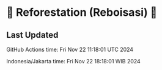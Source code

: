 
# 🌳 Reforestation (Reboisasi) 🌲

## Last Updated

GitHub Actions time: Fri Nov 22 11:18:01 UTC 2024

Indonesia/Jakarta time: Fri Nov 22 18:18:01 WIB 2024
